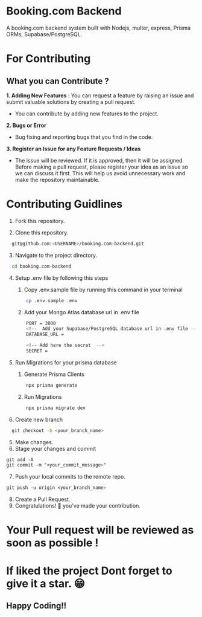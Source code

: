 # Booking.com Backend

A booking.com backend system built with Nodejs, multer, express, Prisma ORMs, Supabase/PostgreSQL.

# For Contributing

## What you can Contribute ?
**1. Adding New Features** : You can request a feature by raising an issue and submit valuable solutions by creating a pull request.
- You can contribute by adding new features to the project.

**2. Bugs or Error**
- Bug fixing and reporting bugs that you find in the code.

**3. Register an Issue for any Feature Requests / Ideas**
- The issue will be reviewed. If it is approved, then it will be assigned.
Before making a pull request, please register your idea as an issue so we can discuss it first. This will help us avoid unnecessary work and make the repository maintainable.

# Contributing Guidlines
1. Fork this repository.

2. Clone this repository.
```bash
  git@github.com:<USERNAME>/booking.com-backend.git
```

3. Navigate to the project directory.
```bash
  cd booking.com-backend
```

4. Setup .env file by following this steps
    1. Copy .env.sample file by running this command in your terminal 
    ```bash
        cp .env.sample .env
    ```

    2. Add your Mongo Atlas database url in .env file
    ```bash
        PORT = 3000
        <!--  Add your Supabase/PostgreSQL database url in .env file -->
        DATABASE_URL = 

        <!-- Add here the secret  -->
        SECRET = 
    ```
5. Run Migrations for your prisma database
    1. Generate Prisma Clients
    ```bash
        npx prisma generate
    ```
    2. Run Migrations
    ```bash
        npx prisma migrate dev
    ```
6. Create new branch
```bash
  git checkout -b <your_branch_name>
```

5. Make changes.
6. Stage your changes and commit
```css
git add -A
git commit -m "<your_commit_message>"
```
7. Push your local commits to the remote repo.
```css
git push -u origin <your_branch_name>
```
8. Create a Pull Request.
9. Congratulations! 🎉 you've made your contribution.

# Your Pull request will be reviewed as soon as possible !

# If liked the project Dont  forget to give it a star. 😁

## Happy Coding!!